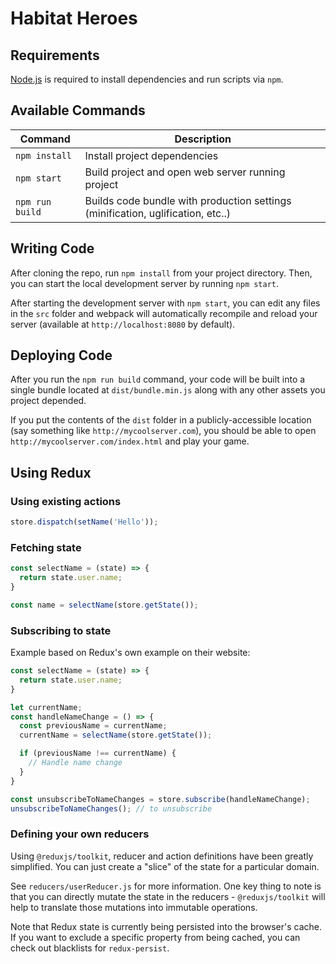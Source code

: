 # Habitat Heroes

## Requirements

[Node.js](https://nodejs.org) is required to install dependencies and run scripts via `npm`.

## Available Commands

| Command         | Description                                                                     |
| --------------- | ------------------------------------------------------------------------------- |
| `npm install`   | Install project dependencies                                                    |
| `npm start`     | Build project and open web server running project                               |
| `npm run build` | Builds code bundle with production settings (minification, uglification, etc..) |

## Writing Code

After cloning the repo, run `npm install` from your project directory. Then, you can start the local development server by running `npm start`.

After starting the development server with `npm start`, you can edit any files in the `src` folder and webpack will automatically recompile and reload your server (available at `http://localhost:8080` by default).

## Deploying Code

After you run the `npm run build` command, your code will be built into a single bundle located at `dist/bundle.min.js` along with any other assets you project depended.

If you put the contents of the `dist` folder in a publicly-accessible location (say something like `http://mycoolserver.com`), you should be able to open `http://mycoolserver.com/index.html` and play your game.

## Using Redux

### Using existing actions

```js
store.dispatch(setName('Hello'));
```

### Fetching state

```js
const selectName = (state) => {
  return state.user.name;
}

const name = selectName(store.getState());
```

### Subscribing to state

Example based on Redux's own example on their website:

```js
const selectName = (state) => {
  return state.user.name;
}

let currentName;
const handleNameChange = () => {
  const previousName = currentName;
  currentName = selectName(store.getState());

  if (previousName !== currentName) {
    // Handle name change
  }
}

const unsubscribeToNameChanges = store.subscribe(handleNameChange);
unsubscribeToNameChanges(); // to unsubscribe
```

### Defining your own reducers

Using `@reduxjs/toolkit`, reducer and action definitions have been greatly simplified. You can just create a "slice" of the state for a particular domain.

See `reducers/userReducer.js` for more information. One key thing to note is that you can directly mutate the state in the reducers - `@reduxjs/toolkit` will help to translate those mutations into immutable operations.

Note that Redux state is currently being persisted into the browser's cache. If you want to exclude a specific property from being cached, you can check out blacklists for `redux-persist`.
